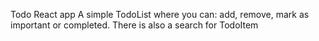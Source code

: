 Todo React app
A simple TodoList where you can: add, remove, mark as important or completed. There is also a search for TodoItem
